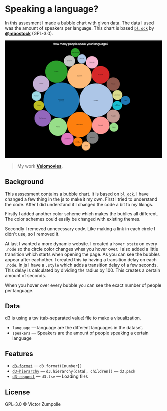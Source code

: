 # Speaking a language?

In this assesment I made a bubble chart with given data. The data I used was the amount of speakers per language. This chart is based [`bl.ock`](https://bl.ocks.org/mbostock/4063269) by
[**@mbostock**](https://github.com/mbostock) (GPL-3.0).

![Preview image](preview.png)
> My work
> [**Velomovies**](https://velomovies.github.io/fe3-assessment-1/).

## Background

This asssesment contains a bubble chart. It is based on [`bl.ock`](https://bl.ocks.org/mbostock/4063269). I have changed a few thing in the js to make it my own. First I tried to understand the code. After I did understand it I changed the code a bit to my likings. 

Firstly I added another color scheme which makes the bublles all different. The color schemes could easily be changed with existing themes. 

Secondly I removed unnecessary code. Like making a link in each circle I didn't use, so I removed it.

At last I wanted a more dynamic website. I created a `hover state` on every `.node` so the circle color changes when you hover over. I also added a little transition which starts when opening the page. As you can see the bubbles appear after eachother. I created this by having a transition delay on each `.node`. In js I have a `.style` which adds a transition delay of a few seconds. This delay is calculated by dividing the radius by 100. This creates a certain amount of seconds.

When you hover over every bubble you can see the exact number of people per language. 

## Data

d3 is using a tsv (tab-separated value) file to make a visualization. 
* `language` — language are the different languages in the dataset.
* `speakers` — Speakers are the amount of people speaking a certain language

## Features
*   [`d3-format`](https://github.com/d3/d3-format#api-reference)
    — `d3.format([number])`
*   [`d3-hierarchy`](https://github.com/d3/d3-hierarchy#api-reference)
    — `d3.hierarchy(data[, children])`
    — `d3.pack`
*   [`d3-request`](https://github.com/d3/d3-request#api-reference)
    — `d3.tsv`
    — Loading files

## License

GPL-3.0 © Victor Zumpolle
